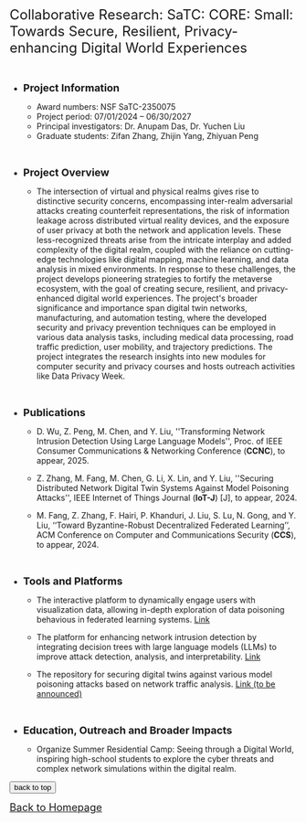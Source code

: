 
<font size=5> Collaborative Research: SaTC: CORE: Small: Towards Secure, Resilient, Privacy-enhancing Digital World Experiences </font>

&emsp;

* **<font size=4> Project Information </font>**

  * Award numbers: NSF SaTC-2350075
  * Project period: 07/01/2024 – 06/30/2027
  * Principal investigators: Dr. Anupam Das, Dr. Yuchen Liu
  * Graduate students: Zifan Zhang, Zhijin Yang, Zhiyuan Peng
    <!-- <img alt="" src="Research8.png" width="65%" height="65%" /> -->



&emsp;
&emsp;


* **<font size=4> Project Overview </font>**

  * The intersection of virtual and physical realms gives rise to distinctive security concerns, encompassing inter-realm adversarial attacks creating counterfeit representations, the risk of information leakage across distributed virtual reality devices, and the exposure of user privacy at both the network and application levels. These less-recognized threats arise from the intricate interplay and added complexity of the digital realm, coupled with the reliance on cutting-edge technologies like digital mapping, machine learning, and data analysis in mixed environments. In response to these challenges, the project develops pioneering strategies to fortify the metaverse ecosystem, with the goal of creating secure, resilient, and privacy-enhanced digital world experiences. The project's broader significance and importance span digital twin networks, manufacturing, and automation testing, where the developed security and privacy prevention techniques can be employed in various data analysis tasks, including medical data processing, road traffic prediction, user mobility, and trajectory predictions. The project integrates the research insights into new modules for computer security and privacy courses and hosts outreach activities like Data Privacy Week.

&emsp;
&emsp;


* **<font size=4> Publications </font>**
  * D. Wu, Z. Peng, M. Chen, and Y. Liu, ''Transforming Network Intrusion Detection Using Large Language Models'', Proc. of IEEE Consumer Communications & Networking Conference (**CCNC**), to appear, 2025.

  * Z. Zhang, M. Fang, M. Chen, G. Li, X. Lin, and Y. Liu, ''Securing Distributed Network Digital Twin Systems Against Model Poisoning Attacks'', IEEE Internet of Things Journal (**IoT-J**) \[J\], to appear, 2024. <!--**<font style="background: #44CEF6" color='white' size=2>Networks</font>**--> 
  
  * M. Fang, Z. Zhang, F. Hairi, P. Khanduri, J. Liu, S. Lu, N. Gong, and Y. Liu, ‘‘Toward Byzantine-Robust Decentralized Federated Learning’’, ACM Conference on Computer and Communications Security (**CCS**), to appear, 2024.
  

&emsp;
&emsp;


* **<font size=4> Tools and Platforms </font>**

  * The interactive platform to dynamically engage users with visualization data, allowing in-depth exploration of data poisoning behavious in federated learning systems. [Link](https://github.com/CathyXueqingZhang/DataPoisoningVis)
 
  * The platform for enhancing network intrusion detection by integrating decision trees with large language models (LLMs) to improve attack detection, analysis, and interpretability. [Link](https://github.com/Dongming1010/IDS-LLM)

  * The repository for securing digital twins against various model poisoning attacks based on network traffic analysis. [Link (to be announced)](xxx)


&emsp;
&emsp;


* **<font size=4> Education, Outreach and Broader Impacts </font>**

  * Organize Summer Residential Camp: Seeing through a Digital World, inspiring high-school students to explore the cyber threats and complex network  simulations within the digital realm.






  <!-- <img alt="" src="sponsor6.png" width="86%" height="86%" /> -->



<div style="text-align:left">
     <a href="#top"><input type="button" value="back to top" /></a>
</div>

[<u><font size='4'>Back to Homepage</font></u>](https://yuchen-sh.github.io)

  


